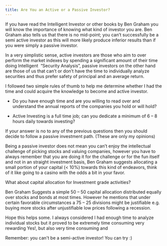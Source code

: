 ```yaml
---
title: Are You an Active or a Passive Investor?
---
```


If you have read the Intelligent Investor or other books by Ben Graham you will
know the importance of knowing what kind of investor you are. Ben Graham also
tells us that there is no mid-point; you can’t successfully be a semi active
investor as this will more likely produce inferior results than if you were
simply a passive investor.

In a very simplistic sense, active investors are those who aim to over perform
the market indexes by spending a significant amount of their time doing
Intelligent  “Security Analysis”, passive investors on the other hand are those
of us that can’t or don’t have the time to individually analyze securities and
thus prefer safety of principal and an average return.

I followed two simple rules of thumb to help me determine whether I had the time
and could acquire the knowledge to become and active investor.

* Do you have enough time and are you willing to read over and understand the 
annual reports of the companies you hold or will hold?

* Active Investing is a full time job; can you dedicate a minimum of 6 – 8 
hours daily towards investing?

If your answer is no to any of the previous questions then you should decide to
follow a passive investment path. (These are only my opinions)

Being a passive investor does not mean you can’t enjoy the intellectual
challenge of picking stocks and valuing companies, however you have to always
remember that you are doing it for the challenge or for the fun itself and not
in an straight investment basis, Ben Graham suggests allocating a small portion
of your capital (< 10%) towards this kind of endeavors, think of it like going
to a casino with the odds a bit in your favor.

What about capital allocation for Investment grade activities?

Ben Graham Suggests a simple 50 – 50 capital allocation distributed equally over
stocks and bonds at most times. However he mentions that under certain favorable
circumstances a 75 – 25 divisions might be justifiable e.g. buying more stocks
after unjustifiable low prices following a recession.

Hope this helps some. I always considered I had enough time to analyze
individual stocks but it proved to be extremely time consuming very rewarding
Yes!, but also very time consuming and

Remember: you can't be a semi-active investor! You can try :)
